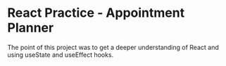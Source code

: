 # React Practice - Appointment Planner

The point of this project was to get a deeper understanding of React and using useState and useEffect hooks.